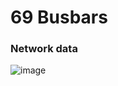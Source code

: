 # 69 Busbars

### Network data
![image](https://user-images.githubusercontent.com/79546433/125509464-b2045c4b-1900-441a-ace6-62cf5623b818.png)


